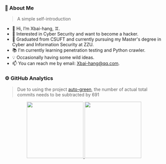 ### 🌱 About Me
> A simple self-introduction
- 👋 Hi, I’m Xbai-hang, ♊.
- 🎯 Interested in Cyber Security and want to become a hacker.
- 🏡 Graduated from CSUFT and currently pursuing my Master's degree in Cyber and Information Security at ZZU.
- 📚 I'm currently learning penetration testing and Python crawler.
- 💡 Occasionally having some wild ideas.
- 📫 You can reach me by email: [Xbai-hang@qq.com](mailto:mail@Xbai-hang@qq.com).
### ⚙️ GitHub Analytics
> Due to using the project [auto-green](https://github.com/Xbai-hang/auto-green), the number of actual total commits needs to be subtracted by 691
<p align="center">
<a href="https://github.com/Xbai-hang">
  <img height="180em" src="https://github-readme-stats-eight-theta.vercel.app/api?username=Xbai-hang&show_icons=true&theme=buefy&include_all_commits=true&count_private=true"/>
  <img height="180em" src="https://github-readme-stats-eight-theta.vercel.app/api/top-langs/?username=Xbai-hang&layout=compact&langs_count=6&theme=buefy&count_private=true"/>
</a>
</p>
<!---
Xbai-hang/Xbai-hang is a ✨ special ✨ repository because its `README.md` (this file) appears on your GitHub profile.
You can click the Preview link to take a look at your changes.
--->

